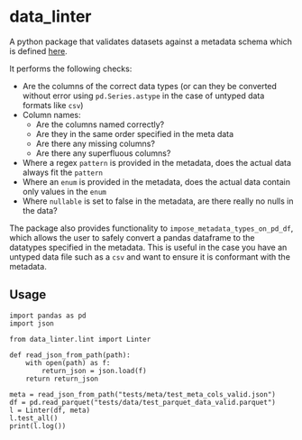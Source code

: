 # data_linter

A python package that validates datasets against a metadata schema which is defined [here](https://github.com/moj-analytical-services/data_linter/blob/master/data_linter/data/metadata_jsonschema.json).

It performs the following checks:
- Are the columns of the correct data types (or can they be converted without error using `pd.Series.astype` in the case of untyped data formats like `csv`)
- Column names:
    - Are the columns named correctly?
    - Are they in the same order specified in the meta data
    - Are there any missing columns?
    - Are there any superfluous columns?
- Where a regex `pattern` is provided in the metadata,  does the actual data always fit the `pattern`
- Where an `enum` is provided in the metadata, does the actual data contain only values in the `enum`
- Where `nullable` is set to false in the metadata, are there really no nulls in the data?

The package also provides functionality to `impose_metadata_types_on_pd_df`, which allows the user to safely convert a pandas dataframe to the datatypes specified in the metadata.  This is useful in the case you have an untyped data file such as a `csv` and want to ensure it is conformant with the metadata.

## Usage

```
import pandas as pd
import json

from data_linter.lint import Linter

def read_json_from_path(path):
    with open(path) as f:
        return_json = json.load(f)
    return return_json

meta = read_json_from_path("tests/meta/test_meta_cols_valid.json")
df = pd.read_parquet("tests/data/test_parquet_data_valid.parquet")
l = Linter(df, meta)
l.test_all()
print(l.log())
```